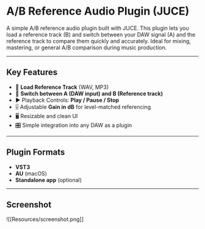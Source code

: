 # A/B Reference Audio Plugin (JUCE)

A simple A/B reference audio plugin built with JUCE. This plugin lets you load a reference track (B) and switch between your DAW signal (A) and the reference track to compare them quickly and accurately. Ideal for mixing, mastering, or general A/B comparison during music production.

---

## Key Features

- 🎵 **Load Reference Track** (WAV, MP3)
- 🔁 **Switch between A (DAW input) and B (Reference track)**
- ▶️ Playback Controls: **Play / Pause / Stop**
- 🎚 Adjustable **Gain in dB** for level-matched referencing
- 🖥️ Resizable and clean UI
- 🎛 Simple integration into any DAW as a plugin

---

## Plugin Formats

- **VST3**
- **AU** (macOS)
- **Standalone app** (optional)

---

## Screenshot

![[Resources/screenshot.png]]
